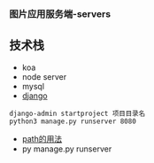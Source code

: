 ### 图片应用服务端-servers
## 技术栈
 - koa
 - node server
 - mysql
 - [django](https://www.django.cn/course/show-4.html)
 ```
 django-admin startproject 项目目录名
 python3 manage.py runserver 8080
 ```
 - [path的用法](https://docs.djangoproject.com/zh-hans/3.0/intro/tutorial01/#path-argument-route)
 - py manage.py runserver
